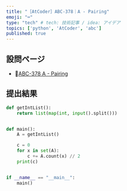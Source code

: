 ```yaml
---
title: "［AtCoder］ABC-378｜A - Pairing"
emoji: "⌨️"
type: "tech" # tech: 技術記事 / idea: アイデア
topics: ['python', 'AtCoder', 'abc']
published: true
---
```


## 設問ページ

- 🔗[ABC-378 A - Pairing](https://atcoder.jp/contests/abc378/tasks/abc378_a)

## 提出結果

```python
def getIntList():
    return list(map(int, input().split()))


def main():
    A = getIntList()

    c = 0
    for x in set(A):
        c += A.count(x) // 2
    print(c)


if __name__ == "__main__":
    main()
```
